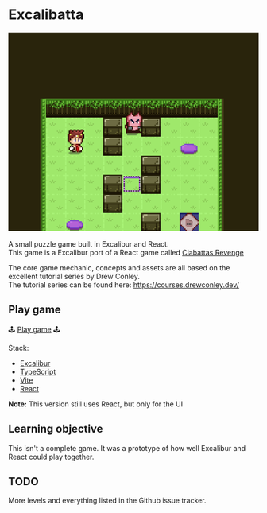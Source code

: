 # Excalibatta

![](./cover.png)

A small puzzle game built in Excalibur and React.  
This game is a Excalibur port of a React game called [Ciabattas Revenge](https://drewconley.itch.io/ciabattas-revenge)

The core game mechanic, concepts and assets are all based on the excellent tutorial series by Drew Conley.  
The tutorial series can be found here: https://courses.drewconley.dev/

## Play game

🕹️ [Play game](https://excalibatta.netlify.app/) 🕹️

Stack:

- [Excalibur](https://excaliburjs.com/)
- [TypeScript](https://www.typescriptlang.org/)
- [Vite](https://vitejs.dev/)
- [React](https://react.dev/)

**Note:** This version still uses React, but only for the UI

## Learning objective

This isn't a complete game. It was a prototype of how well Excalibur and React could play together.

## TODO

More levels and everything listed in the Github issue tracker.
